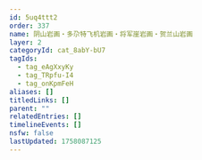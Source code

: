 ```yaml
---
id: 5uq4ttt2
order: 337
name: 阴山岩画・多尕特飞机岩画・将军崖岩画・贺兰山岩画
layer: 2
categoryId: cat_8abY-bU7
tagIds:
  - tag_eAgXxyKy
  - tag_TRpfu-I4
  - tag_onKpmFeH
aliases: []
titledLinks: []
parent: ""
relatedEntries: []
timelineEvents: []
nsfw: false
lastUpdated: 1758087125
---
```


